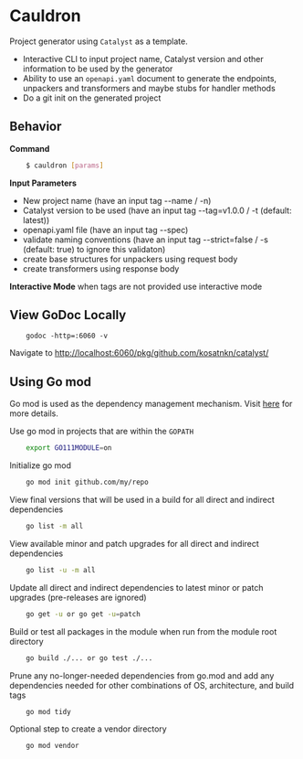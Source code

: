 # Cauldron

Project generator using `Catalyst` as a template.

- Interactive CLI to input project name, Catalyst version and other information to be used by the generator
- Ability to use an `openapi.yaml` document to generate the endpoints, unpackers and transformers and maybe stubs for handler methods
- Do a git init on the generated project


## Behavior

**Command**
```bash
    $ cauldron [params]
```

**Input Parameters**
- New project name (have an input tag --name / -n)
- Catalyst version to be used (have an input tag --tag=v1.0.0 / -t (default: latest))
- openapi.yaml file (have an input tag --spec)
- validate naming conventions (have an input tag --strict=false / -s (default: true) to ignore this validaton)
- create base structures for unpackers using request body
- create transformers using response body

**Interactive Mode**
when tags are not provided use interactive mode 


## View GoDoc Locally
```shell
    godoc -http=:6060 -v
```

Navigate to [http://localhost:6060/pkg/github.com/kosatnkn/catalyst/](http://localhost:6060/pkg/github.com/kosatnkn/catalyst/)


## Using Go mod

Go mod is used as the dependency management mechanism. Visit [here](https://github.com/golang/go/wiki/Modules) for more details.

Use go mod in projects that are within the `GOPATH`
```bash
    export GO111MODULE=on
```

Initialize go mod
```bash
    go mod init github.com/my/repo
```

View final versions that will be used in a build for all direct and indirect dependencies
```bash
    go list -m all
```
View available minor and patch upgrades for all direct and indirect dependencies
```bash
    go list -u -m all
```
Update all direct and indirect dependencies to latest minor or patch upgrades (pre-releases are ignored)
```bash
    go get -u or go get -u=patch
```
Build or test all packages in the module when run from the module root directory
```bash
    go build ./... or go test ./...
```
Prune any no-longer-needed dependencies from go.mod and add any dependencies needed for other combinations of OS, architecture, and build tags
```bash
    go mod tidy
```
Optional step to create a vendor directory
```bash
    go mod vendor
```
